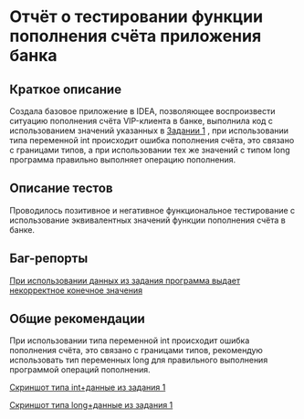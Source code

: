 # Отчёт о тестировании функции пополнения счёта приложения банка 

## Краткое описание
Создала базовое приложение в IDEA, позволяющее воспроизвести ситуацию пополнения счёта VIP-клиента в банке, выполнила код с использованием значений указанных в [Задании 1](https://github.com/netology-code/javaqa-homeworks/tree/master/programming) , при использовании типа переменной int происходит ошибка пополнения счёта, это связано с границами типов, а при использовании тех же значений с типом long программа правильно выполняет операцию пополнения.


## Описание тестов

Проводилось позитивное и негативное функциональное тестирование с использование эквивалентных значений функции пополнения счёта в банке.

## Баг-репорты
[При использовании данных из задания программа выдает некорректное конечное значения](https://github.com/evagud/GudilkhinaJava2.1/issues/1)
 

## Общие рекомендации

При использовании типа переменной int происходит ошибка пополнения счёта, это связано с границами типов, рекомендую использовать тип переменных long для правильного выполнения программой операций пополнения.

[Скриншот типа int+данные из задания 1](https://drive.google.com/open?id=1am9NlaeOyCJjae31SF0TjAI6HvqCMpNB)

[Скриншот типа long+данные из задания 1](https://drive.google.com/open?id=1MRA8gW6HRLERd2XC-1fvG-w7jKjbHI1Z)